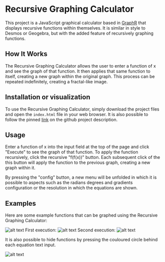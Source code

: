 # Recursive Graphing Calculator

This project is a JavaScript graphical calculator based in [GraphR](https://github.com/yerich/Graphr)  that displays recursive functions within themselves. It is similar in style to Desmos or Geogebra, but with the added feature of recursively graphing functions.

## How It Works

The Recursive Graphing Calculator allows the user to enter a function of x and see the graph of that function. It then applies that same function to itself, creating a new graph within the original graph. This process can be repeated indefinitely, creating a fractal-like image.

## Installation or visualization

To use the Recursive Graphing Calculator, simply download the project files and open the `index.html` file in your web browser.
It is also possible to follow the pinned [link](irbel69.github.io/recursive-fx-calculator/) on the github project description.

## Usage

Enter a function of x into the input field at the top of the page and click "Execute" to see the graph of that function. To apply the function recursively, click the recursive "f(f(x))" button. Each subsequent click of the this button will apply the function to the previous graph, creating a new graph within it.

By pressing the "config" button, a new menu will be unfolded in which it is possible to aspects such as the radians degrees and gradients configuration or the resolution in which the equations are shown.

## Examples

Here are some example functions that can be graphed using the Recursive Graphing Calculator:

![alt text](https://cdn.discordapp.com/attachments/558394633655418883/1087743725603668009/image.png)
First execution:
![alt text](https://cdn.discordapp.com/attachments/558394633655418883/1087744152843853855/image.png)
Second execution:
![alt text](https://cdn.discordapp.com/attachments/558394633655418883/1087744398156103820/image.png)

It is also possible to hide functions by pressing the couloured circle behind each equation text input.

![alt text](https://cdn.discordapp.com/attachments/558394633655418883/1087744794480087150/image.png)

